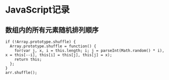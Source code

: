 # JavaScript记录
## 数组内的所有元素随机排列顺序
    if (!Array.prototype.shuffle) {
      Array.prototype.shuffle = function() {
        for(var j, x, i = this.length; i; j = parseInt(Math.random() * i), x = this[--i], this[i] = this[j], this[j] = x);
        return this;
      };
    }
    arr.shuffle();